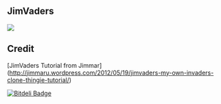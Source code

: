 ## JimVaders

![](https://jimmaru.files.wordpress.com/2012/05/10.png?w=627&h=376)

## Credit

[JimVaders Tutorial from Jimmar]
(http://jimmaru.wordpress.com/2012/05/19/jimvaders-my-own-invaders-clone-thingie-tutorial/)


[![Bitdeli Badge](https://d2weczhvl823v0.cloudfront.net/time-machine/jimvaders/trend.png)](https://bitdeli.com/free "Bitdeli Badge")

